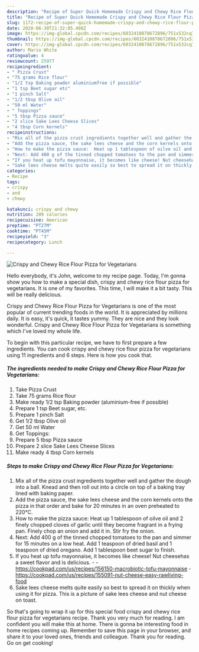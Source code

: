 ```yaml
---
description: "Recipe of Super Quick Homemade Crispy and Chewy Rice Flour Pizza for Vegetarians"
title: "Recipe of Super Quick Homemade Crispy and Chewy Rice Flour Pizza for Vegetarians"
slug: 1172-recipe-of-super-quick-homemade-crispy-and-chewy-rice-flour-pizza-for-vegetarians
date: 2020-06-30T21:32:05.498Z
image: https://img-global.cpcdn.com/recipes/6032410878672896/751x532cq70/crispy-and-chewy-rice-flour-pizza-for-vegetarians-recipe-main-photo.jpg
thumbnail: https://img-global.cpcdn.com/recipes/6032410878672896/751x532cq70/crispy-and-chewy-rice-flour-pizza-for-vegetarians-recipe-main-photo.jpg
cover: https://img-global.cpcdn.com/recipes/6032410878672896/751x532cq70/crispy-and-chewy-rice-flour-pizza-for-vegetarians-recipe-main-photo.jpg
author: Mario White
ratingvalue: 4
reviewcount: 25977
recipeingredient:
- " Pizza Crust"
- "75 grams Rice flour"
- "1/2 tsp Baking powder aluminiumfree if possible"
- "1 tsp Beet sugar etc"
- "1 pinch Salt"
- "1/2 tbsp Olive oil"
- "50 ml Water"
- " Toppings"
- "5 tbsp Pizza sauce"
- "2 slice Sake Lees Cheese Slices"
- "4 tbsp Corn kernels"
recipeinstructions:
- "Mix all of the pizza crust ingredients together well and gather the dough into a ball. Knead and then roll out into a circle on top of a baking tray lined with baking paper."
- "Add the pizza sauce, the sake lees cheese and the corn kernels onto the pizza in that order and bake for 20 minutes in an oven preheated to 220°C."
- "How to make the pizza sauce:  Heat up 1 tablespoon of oilve oil and 2 finely chopped cloves of garlic until they become fragrant in a frying pan. Finely chop an onion and add it in. Stir fry the onion."
- "Next: Add 400 g of the tinned chopped tomatoes to the pan and simmer for 15 minutes on a low heat. Add 1 teaspoon of dried basil and 1 teaspoon of dried oregano. Add 1 tablespoon beet sugar to finish."
- "If you heat up tofu mayonnaise, it becomes like cheese! Nut cheesehas a sweet flavor and is delicious.  https://cookpad.com/us/recipes/156150-macrobiotic-tofu-mayonnaise https://cookpad.com/us/recipes/155091-nut-cheese-easy-rawliving-food"
- "Sake lees cheese melts quite easily so best to spread it on thickly when using it for pizza. This is a picture of sake lees cheese and nut cheese on toast."
categories:
- Recipe
tags:
- crispy
- and
- chewy

katakunci: crispy and chewy 
nutrition: 289 calories
recipecuisine: American
preptime: "PT27M"
cooktime: "PT45M"
recipeyield: "3"
recipecategory: Lunch

---
```



![Crispy and Chewy Rice Flour Pizza for Vegetarians](https://img-global.cpcdn.com/recipes/6032410878672896/751x532cq70/crispy-and-chewy-rice-flour-pizza-for-vegetarians-recipe-main-photo.jpg)

Hello everybody, it's John, welcome to my recipe page. Today, I'm gonna show you how to make a special dish, crispy and chewy rice flour pizza for vegetarians. It is one of my favorites. This time, I will make it a bit tasty. This will be really delicious.



Crispy and Chewy Rice Flour Pizza for Vegetarians is one of the most popular of current trending foods in the world. It is appreciated by millions daily. It is easy, it's quick, it tastes yummy. They are nice and they look wonderful. Crispy and Chewy Rice Flour Pizza for Vegetarians is something which I've loved my whole life.


To begin with this particular recipe, we have to first prepare a few ingredients. You can cook crispy and chewy rice flour pizza for vegetarians using 11 ingredients and 6 steps. Here is how you cook that.

<!--inarticleads1-->

##### The ingredients needed to make Crispy and Chewy Rice Flour Pizza for Vegetarians:

1. Take  Pizza Crust
1. Take 75 grams Rice flour
1. Make ready 1/2 tsp Baking powder (aluminium-free if possible)
1. Prepare 1 tsp Beet sugar, etc.
1. Prepare 1 pinch Salt
1. Get 1/2 tbsp Olive oil
1. Get 50 ml Water
1. Get  Toppings:
1. Prepare 5 tbsp Pizza sauce
1. Prepare 2 slice Sake Lees Cheese Slices
1. Make ready 4 tbsp Corn kernels




<!--inarticleads2-->

##### Steps to make Crispy and Chewy Rice Flour Pizza for Vegetarians:

1. Mix all of the pizza crust ingredients together well and gather the dough into a ball. Knead and then roll out into a circle on top of a baking tray lined with baking paper.
1. Add the pizza sauce, the sake lees cheese and the corn kernels onto the pizza in that order and bake for 20 minutes in an oven preheated to 220°C.
1. How to make the pizza sauce:  Heat up 1 tablespoon of oilve oil and 2 finely chopped cloves of garlic until they become fragrant in a frying pan. Finely chop an onion and add it in. Stir fry the onion.
1. Next: Add 400 g of the tinned chopped tomatoes to the pan and simmer for 15 minutes on a low heat. Add 1 teaspoon of dried basil and 1 teaspoon of dried oregano. Add 1 tablespoon beet sugar to finish.
1. If you heat up tofu mayonnaise, it becomes like cheese! Nut cheesehas a sweet flavor and is delicious. -  - https://cookpad.com/us/recipes/156150-macrobiotic-tofu-mayonnaise - https://cookpad.com/us/recipes/155091-nut-cheese-easy-rawliving-food
1. Sake lees cheese melts quite easily so best to spread it on thickly when using it for pizza. This is a picture of sake lees cheese and nut cheese on toast.




So that's going to wrap it up for this special food crispy and chewy rice flour pizza for vegetarians recipe. Thank you very much for reading. I am confident you will make this at home. There is gonna be interesting food in home recipes coming up. Remember to save this page in your browser, and share it to your loved ones, friends and colleague. Thank you for reading. Go on get cooking!
